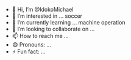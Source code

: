 - 👋 Hi, I’m @IdokoMichael
- 👀 I’m interested in ... soccer
- 🌱 I’m currently learning ... machine operation
- 💞️ I’m looking to collaborate on ...
- 📫 How to reach me ...
- 😄 Pronouns: ...
- ⚡ Fun fact: ...

<!---
IdokoMichael/IdokoMichael is a ✨ special ✨ repository because its `README.md` (this file) appears on your GitHub profile.
You can click the Preview link to take a look at your changes.
--->
